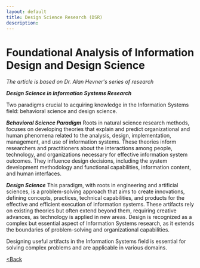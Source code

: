 ```yaml
---
layout: default
title: Design Science Research (DSR)
description: 
---
```


# Foundational Analysis of Information Design and Design Science

_The article is based on Dr. Alan Hevner's series of research_

**_Design Science in Information Systems Research_**

Two paradigms crucial to acquiring knowledge in the Information Systems field: behavioral science and design science.

**_Behavioral Science Paradigm_** 
Roots in natural science research methods, focuses on developing theories that explain and predict organizational and human phenomena related to the analysis, design, implementation, management, and use of information systems. These theories inform researchers and practitioners about the interactions among people, technology, and organizations necessary for effective information system outcomes. They influence design decisions, including the system development methodology and functional capabilities, information content, and human interfaces.

**_Design Science_**
This paradigm, with roots in engineering and artificial sciences, is a problem-solving approach that aims to create innovations, defining concepts, practices, technical capabilities, and products for the effective and efficient execution of information systems. These artifacts rely on existing theories but often extend beyond them, requiring creative advances, as technology is applied in new areas. Design is recognized as a complex but essential aspect of Information Systems research, as it extends the boundaries of problem-solving and organizational capabilities.

Designing useful artifacts in the Information Systems field is essential for solving complex problems and are applicable in various domains.


[<Back](./)
